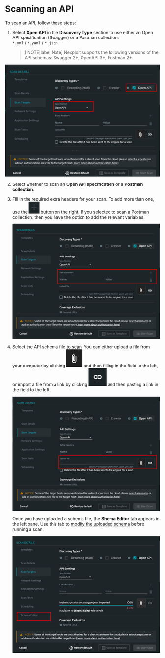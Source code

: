 # Scanning an API

To scan an API, follow these steps:
1. Select **Open API** in the **Discovery Type** section to use either an Open API specification (Swagger) or a Postman collection:<br> `*.yml` / `*.yaml` / `*.json`.

    >[!NOTE|label:Note]
Nexploit supports the following versions of the API schemas: Swagger 2+, OpenAPI 3+, Postman 2+.

  ![open-api](../media/open-api.png ':size=45%')

2. Select whether to scan an **Open API specification** or a **Postman collection**.
3. Fill in the required extra headers for your scan. To add more than one, use the ![Plus-Button](../media\plus-dark.png ':size=3%') button on the right. If you selected to scan a Postman collection, then you have the option to add the relevant variables.

    ![extra-headers](../media/extra-headers.png ':size=45%')

4. Select the API schema file to scan. You can either upload a file from your computer by clicking ![Clip-Button](../media/clip.png ':size=4%') and then filling in the field to the left, or import a file from a link by clicking ![Link-Button](../media/link.png ':size=4%') and then pasting a link in the field to the left.

    ![upload-file](../media/upload-file.png ':size=45%')

    Once you have uploaded a schema file, the **Shema Editor** tab appears in the left pane. Use this tab to [modify the uploaded schema](/guide/np-web-ui/scanning/discovery-types/edit-schema.md) before running a scan. 

    ![schema-tab](../media/schema-editor-tab.png ':size=45%')

